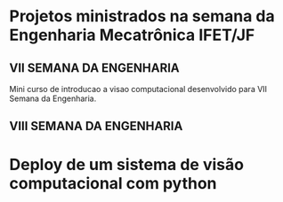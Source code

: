 # Projetos ministrados na semana da Engenharia Mecatrônica IFET/JF

## VII SEMANA DA ENGENHARIA

Mini curso de introducao a visao computacional desenvolvido para VII Semana da Engenharia.

## VIII SEMANA DA ENGENHARIA

# Deploy de um sistema de visão computacional com python

